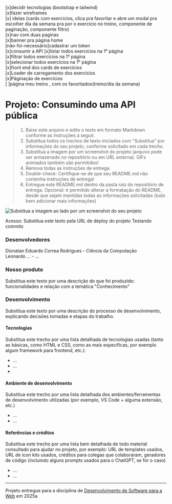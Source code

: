 [x]decidir tecnologias (bootstrap e tailwind) <br>
[x]fazer wireframes <br>
[x] ideias (cards com exercicios, clica pra favoritar e abre um modal pra escolher dia da semana pra por o exercicio no treino, componente de paginação, componente filtro) <br>
[x]nav com duas paginas <br>
[x]banner pra página home <br>
[não-foi-necessário]cadastrar um token <br>
[x]consumir a API
[x]listar todos exercícios na 1° página <br>
[x]filtrar todos exercícios na 1° página <br>
[x]selecionar todos exercícios na 1° página <br>
[x]front end dos cards de exercícios<br>
[x]Loader de carregamento dos exercícios<br>
[x]Páginação de exercícios<br>
[ ]página meu treino , com os favoritados(treino/dia da semana) <br>

# Projeto: Consumindo uma API pública

> 1. Baixe este arquivo e edite o texto em formato Markdown conforme as instruções a seguir.
> 2. Substitua todos os trechos de texto iniciados com "Substitua" por informações do seu projeto, conforme solicitado em cada trecho.
> 3. Substitua a imagem por um screenshot do projeto (arquivo pode ser armazenado no repositório ou em URL externa). GIFs animados também são permitidos!
> 4. Remova todas as instruções de entrega.
> 5. Double-check: Certifique-se de que seu README.md não contenha instruções de entrega!
> 6. Entregue este README.md dentro da pasta raiz do repositório de entrega.
> Opcional: é permitido alterar a formatação do README, desde que sejam mantidas todas as informações solicitadas (tudo bem adicionar mais informações)

![Substitua a imagem ao lado por um screenshot do seu projeto](https://mdswanson.com/static/chops-ux-step-4.png "Screenshot do projeto")


Acesso: Substitua este texto pela URL de deploy do projeto
Testando commits

### Desenvolvedores
Dionatan Eduardo Correa Rodrigues - Ciência da Computação<br>
Leonardo ... - ...


### Nosso produto

Substitua este texto por uma descrição do que foi produzido: funcionalidades e relação com a temática "Conhecimento"



### Desenvolvimento

Substitua este texto por uma descrição do processo de desenvolvimento, explicando decisões tomadas e etapas do trabalho.


#### Tecnologias

Substitua este trecho por uma lista detalhada de tecnologias usadas (tanto as básicas, como HTML e CSS, como as mais específicas, por exemplo algum framework para frontend, etc.):
- ...
- ...
- 

#### Ambiente de desenvolvimento

Substitua este trecho por uma lista detalhada dos ambientes/ferramentas de desenvolvimento utilizadas (por exemplo, VS Code + alguma extensão, etc.)
- ...
- ...

#### Referências e créditos

Substitua este trecho por uma lista bem detalhada de todo material consultado para ajudar no projeto, por exemplo:  URL de templates usados, URL de icon kits usados, créditos para colegas que colaboraram, geradores de código (incluindo alguns prompts usados para o ChatGPT, se for o caso)
- ...
- ...




---
Projeto entregue para a disciplina de [Desenvolvimento de Software para a Web](http://github.com/andreainfufsm/elc1090-2025a) em 2025a